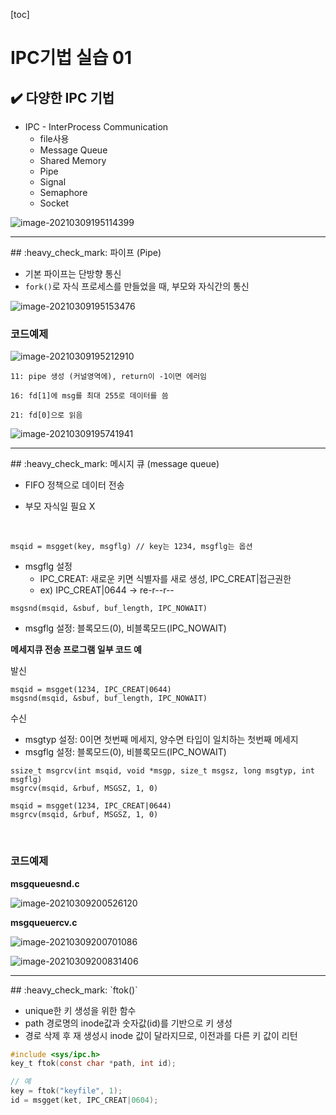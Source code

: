 [toc]

# IPC기법 실습 01

## :heavy_check_mark: 다양한 IPC 기법

- IPC - InterProcess Communication
  - file사용
  - Message Queue
  - Shared Memory
  - Pipe
  - Signal
  - Semaphore
  - Socket

![image-20210309195114399](assets/image-20210309195114399.png)



<hr>
## :heavy_check_mark: 파이프 (Pipe)

- 기본 파이프는 단방향 통신
- `fork()`로 자식 프로세스를 만들었을 때, 부모와 자식간의 통신

![image-20210309195153476](assets/image-20210309195153476.png)

### 코드예제

![image-20210309195212910](assets/image-20210309195212910.png)

```
11: pipe 생성 (커널영역에), return이 -1이면 에러임

16: fd[1]에 msg를 최대 255로 데이터를 씀

21: fd[0]으로 읽음
```

![image-20210309195741941](assets/image-20210309195741941.png)



<hr>
## :heavy_check_mark: 메시지 큐 (message queue)

- FIFO 정책으로 데이터 전송

- 부모 자식일 필요 X

<br>

```
msqid = msgget(key, msgflg) // key는 1234, msgflg는 옵션
```

- msgflg 설정
  - IPC_CREAT: 새로운 키면 식별자를 새로 생성, IPC_CREAT|접근권한
  - ex) IPC_CREAT|0644 -> re-r--r--

```
msgsnd(msqid, &sbuf, buf_length, IPC_NOWAIT)
```

- msgflg 설정: 블록모드(0), 비블록모드(IPC_NOWAIT)



**메세지큐 전송 프로그램 일부 코드 예**

발신

```
msqid = msgget(1234, IPC_CREAT|0644)
msgsnd(msqid, &sbuf, buf_length, IPC_NOWAIT)
```

수신

- msgtyp 설정: 0이면 첫번째 메세지, 양수면 타입이 일치하는 첫번째 메세지
- msgflg 설정: 블록모드(0), 비블록모드(IPC_NOWAIT)

```
ssize_t msgrcv(int msqid, void *msgp, size_t msgsz, long msgtyp, int msgflg)
msgrcv(msqid, &rbuf, MSGSZ, 1, 0)
```

```
msqid = msgget(1234, IPC_CREAT|0644)
msgrcv(msqid, &rbuf, MSGSZ, 1, 0)
```

<br>

### 코드예제

**msgqueuesnd.c**

![image-20210309200526120](assets/image-20210309200526120.png)

**msgqueuercv.c**

![image-20210309200701086](assets/image-20210309200701086.png)

![image-20210309200831406](assets/image-20210309200831406.png)



<hr>
## :heavy_check_mark: `ftok()`

- unique한 키 생성을 위한 함수
- path 경로명의 inode값과 숫자값(id)를 기반으로 키 생성
- 경로 삭제 후 재 생성시 inode 값이 달라지므로, 이전과를 다른 키 값이 리턴

```c
#include <sys/ipc.h>
key_t ftok(const char *path, int id);

// 예
key = ftok("keyfile", 1);
id = msgget(ket, IPC_CREAT|0604);
```




